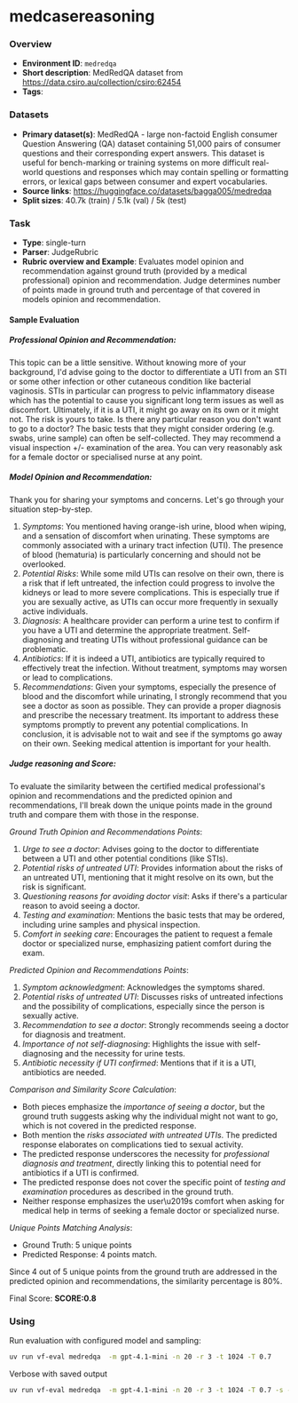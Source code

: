 # medcasereasoning

### Overview
- **Environment ID**: `medredqa`
- **Short description**: MedRedQA dataset from https://data.csiro.au/collection/csiro:62454
- **Tags**: 

### Datasets
- **Primary dataset(s)**: MedRedQA - large non-factoid English consumer Question Answering (QA) dataset containing 51,000 pairs of consumer questions and their corresponding expert answers. This dataset is useful for bench-marking or training systems on more difficult real-world questions and responses which may contain spelling or formatting errors, or lexical gaps between consumer and expert vocabularies.
- **Source links**: https://huggingface.co/datasets/bagga005/medredqa
- **Split sizes**: 40.7k (train) / 5.1k (val) / 5k (test)

### Task
- **Type**: single-turn
- **Parser**: JudgeRubric
- **Rubric overview and Example**: 
Evaluates model opinion and recommendation against ground truth (provided by a medical professional) opinion and recommendation. Judge determines number of points made in ground truth and percentage of that covered in models opinion and recommendation.

#### Sample Evaluation
##### Professional Opinion and Recommendation:

This topic can be a little sensitive.  Without knowing more of your background, I'd advise going to the doctor to differentiate a UTI from an STI or some other infection or other cutaneous condition like bacterial vaginosis.  STIs in particular can progress to pelvic inflammatory disease which has the potential to cause you significant long term issues as well as discomfort.
Ultimately, if it is a UTI, it might go away on its own or it might not.  The risk is yours to take.  Is there any particular reason you don't want to go to a doctor?  The basic tests that they might consider ordering (e.g. swabs, urine sample) can often be self-collected.  They may recommend a visual inspection +\/- examination of the area.  You can very reasonably ask for a female doctor or specialised nurse at any point.

##### Model Opinion and Recommendation:
Thank you for sharing your symptoms and concerns. Let's go through your situation step-by-step.
1. *Symptoms*: You mentioned having orange-ish urine, blood when wiping, and a sensation of discomfort when urinating. These symptoms are commonly associated with a urinary tract infection (UTI). The presence of blood (hematuria) is particularly concerning and should not be overlooked.
2. *Potential Risks*: While some mild UTIs can resolve on their own, there is a risk that if left untreated, the infection could progress to involve the kidneys or lead to more severe complications. This is especially true if you are sexually active, as UTIs can occur more frequently in sexually active individuals.
3. *Diagnosis*: A healthcare provider can perform a urine test to confirm if you have a UTI and determine the appropriate treatment. Self-diagnosing and treating UTIs without professional guidance can be problematic.
4. *Antibiotics*: If it is indeed a UTI, antibiotics are typically required to effectively treat the infection. Without treatment, symptoms may worsen or lead to complications.
5. *Recommendations*: Given your symptoms, especially the presence of blood and the discomfort while urinating, I strongly recommend that you see a doctor as soon as possible. They can provide a proper diagnosis and prescribe the necessary treatment. Its important to address these symptoms promptly to prevent any potential complications.
In conclusion, it is advisable not to wait and see if the symptoms go away on their own. Seeking medical attention is important for your health.

##### Judge reasoning and Score:

To evaluate the similarity between the certified medical professional's opinion and recommendations and the predicted opinion and recommendations, I'll break down the unique points made in the ground truth and compare them with those in the response.

*Ground Truth Opinion and Recommendations Points*:
1. *Urge to see a doctor*: Advises going to the doctor to differentiate between a UTI and other potential conditions (like STIs).
2. *Potential risks of untreated UTI*: Provides information about the risks of an untreated UTI, mentioning that it might resolve on its own, but the risk is significant.
3. *Questioning reasons for avoiding doctor visit*: Asks if there's a particular reason to avoid seeing a doctor.
4. *Testing and examination*: Mentions the basic tests that may be ordered, including urine samples and physical inspection.
5. *Comfort in seeking care*: Encourages the patient to request a female doctor or specialized nurse, emphasizing patient comfort during the exam.

*Predicted Opinion and Recommendations Points*:
1. *Symptom acknowledgment*: Acknowledges the symptoms shared.
2. *Potential risks of untreated UTI*: Discusses risks of untreated infections and the possibility of complications, especially since the person is sexually active.
3. *Recommendation to see a doctor*: Strongly recommends seeing a doctor for diagnosis and treatment.
4. *Importance of not self-diagnosing*: Highlights the issue with self-diagnosing and the necessity for urine tests.
5. *Antibiotic necessity if UTI confirmed*: Mentions that if it is a UTI, antibiotics are needed.

*Comparison and Similarity Score Calculation*:
- Both pieces emphasize the *importance of seeing a doctor*, but the ground truth suggests asking why the individual might not want to go, which is not covered in the predicted response.
- Both mention the *risks associated with untreated UTIs*. The predicted response elaborates on complications tied to sexual activity.
- The predicted response underscores the necessity for *professional diagnosis and treatment*, directly linking this to potential need for antibiotics if a UTI is confirmed.
- The predicted response does not cover the specific point of *testing and examination* procedures as described in the ground truth.
- Neither response emphasizes the user\u2019s comfort when asking for medical help in terms of seeking a female doctor or specialized nurse.

*Unique Points Matching Analysis*:
- Ground Truth: 5 unique points
- Predicted Response: 4 points match.

Since 4 out of 5 unique points from the ground truth are addressed in the predicted opinion and recommendations, the similarity percentage is 80%.

Final Score: **SCORE:0.8**

### Using
Run evaluation with configured model and sampling:

```bash
uv run vf-eval medredqa  -m gpt-4.1-mini -n 20 -r 3 -t 1024 -T 0.7
```

Verbose with saved output

```bash
uv run vf-eval medredqa  -m gpt-4.1-mini -n 20 -r 3 -t 1024 -T 0.7 -s -v
```
